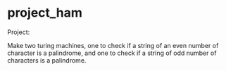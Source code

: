 # project_ham

Project:

Make two turing machines, one to check if a string of an even number of character is a palindrome, 
and one to check if a string of odd number of characters is a palindrome.
